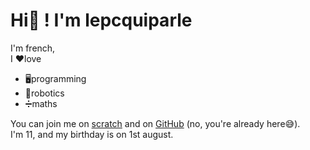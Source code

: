 # Hi👋 ! I'm lepcquiparle  

I'm french,  
I ❤love  
+ 🖥programming  
+ 🤖robotics  
+ ➗maths  

You can join me on [scratch](https://scratch.mit.edu/users/le_pc_qui_parle/) and on [GitHub](https://github.com/LeNetQuiParle) (no, you're already here😅).  
I'm 11, and my birthday is on 1st august.
